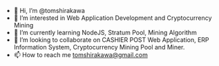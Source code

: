 - 👋 Hi, I’m @tomshirakawa
- 👀 I’m interested in Web Application Development and Cryptocurrency Mining
- 🌱 I’m currently learning NodeJS, Stratum Pool, Mining Algorithm
- 💞️ I’m looking to collaborate on CASHIER POST Web Application, ERP Information System, Cryptocurrency Mining Pool and Miner.
- 📫 How to reach me tomshirakawa@gmail.com

<!---
tomshirakawa/tomshirakawa is a ✨ special ✨ repository because its `README.md` (this file) appears on your GitHub profile.
You can click the Preview link to take a look at your changes.
--->
